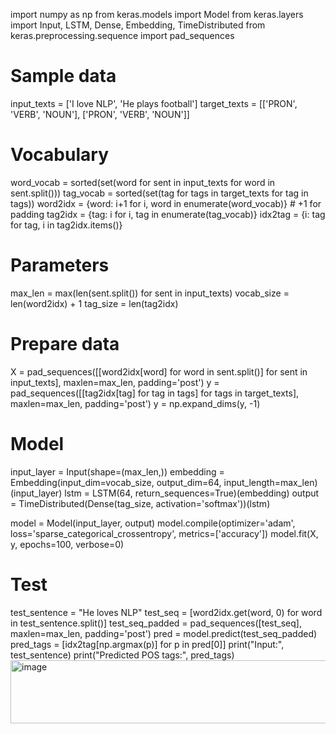 import numpy as np
from keras.models import Model
from keras.layers import Input, LSTM, Dense, Embedding, TimeDistributed
from keras.preprocessing.sequence import pad_sequences

# Sample data
input_texts = ['I love NLP', 'He plays football']
target_texts = [['PRON', 'VERB', 'NOUN'], ['PRON', 'VERB', 'NOUN']]

# Vocabulary
word_vocab = sorted(set(word for sent in input_texts for word in sent.split()))
tag_vocab = sorted(set(tag for tags in target_texts for tag in tags))
word2idx = {word: i+1 for i, word in enumerate(word_vocab)}  # +1 for padding
tag2idx = {tag: i for i, tag in enumerate(tag_vocab)}
idx2tag = {i: tag for tag, i in tag2idx.items()}

# Parameters
max_len = max(len(sent.split()) for sent in input_texts)
vocab_size = len(word2idx) + 1
tag_size = len(tag2idx)

# Prepare data
X = pad_sequences([[word2idx[word] for word in sent.split()] for sent in input_texts], maxlen=max_len, padding='post')
y = pad_sequences([[tag2idx[tag] for tag in tags] for tags in target_texts], maxlen=max_len, padding='post')
y = np.expand_dims(y, -1)

# Model
input_layer = Input(shape=(max_len,))
embedding = Embedding(input_dim=vocab_size, output_dim=64, input_length=max_len)(input_layer)
lstm = LSTM(64, return_sequences=True)(embedding)
output = TimeDistributed(Dense(tag_size, activation='softmax'))(lstm)

model = Model(input_layer, output)
model.compile(optimizer='adam', loss='sparse_categorical_crossentropy', metrics=['accuracy'])
model.fit(X, y, epochs=100, verbose=0)

# Test
test_sentence = "He loves NLP"
test_seq = [word2idx.get(word, 0) for word in test_sentence.split()]
test_seq_padded = pad_sequences([test_seq], maxlen=max_len, padding='post')
pred = model.predict(test_seq_padded)
pred_tags = [idx2tag[np.argmax(p)] for p in pred[0]]
print("Input:", test_sentence)
print("Predicted POS tags:", pred_tags)<img width="1278" height="101" alt="image" src="https://github.com/user-attachments/assets/903c2ba9-46c6-4936-b991-9074ad9adf92" />
